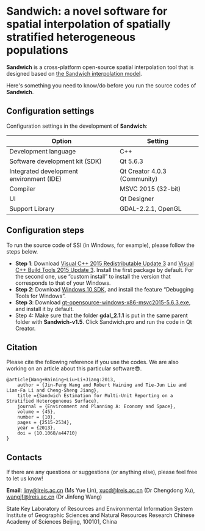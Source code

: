 # Sandwich: a novel software for spatial interpolation of spatially stratified heterogeneous populations

**Sandwich** is a cross-platform open-source spatial interpolation tool that is designed based on [the Sandwich interpolation model](https://journals.sagepub.com/doi/abs/10.1068/a44710?journalCode=epna).


Here's something you need to know/do before you run the source codes of **Sandwich**.

Configuration settings
--------
Configuration settings in the development of **Sandwich**:

| Option| Setting |
| ------ | ------ |
| Development language | C++ |
| Software development kit (SDK) | Qt 5.6.3 |
| Integrated development environment (IDE)|Qt Creator 4.0.3 (Community)
Compiler | MSVC 2015 (32-bit) |
| UI| Qt Designer |
| Support Library | GDAL-2.2.1, OpenGL |

Configuration steps
--------
To run the source code of SSI (in Windows, for example), please follow the steps below.
  - **Step 1**: Download [Visual C++ 2015 Redistributable Update 3](https://my.visualstudio.com/Downloads?PId=6542) and [Visual C++ Build Tools 2015 Update 3](https://my.visualstudio.com/Downloads?PId=6542). Install the first package by default. For the second one, use “custom install” to install the version that corresponds to that of your Windows.
  - **Step 2**: Download [Windows 10 SDK](https://developer.microsoft.com/en-us/windows/downloads/windows-10-sdk), and install the feature “Debugging Tools for Windows”.
  - **Step 3**: Download [qt-opensource-windows-x86-msvc2015-5.6.3.exe](https://download.qt.io/archive/qt/5.6/5.6.3/), and install it by default.
  - Step 4: Make sure that the folder **gdal_2.1.1** is put in the same parent folder with **Sandwich-v1.5**. Click Sandwich.pro and run the code in Qt Creator.

Citation
--------
Please cite the following reference if you use the codes. We are also working on an article about this particular software😎.
```
@article{Wang+Haining+Liu+Li+Jiang:2013,
    author = {Jin-Feng Wang and Robert Haining and Tie-Jun Liu and Lian-Fa Li and Cheng-Sheng Jiang},
    title ={Sandwich Estimation for Multi-Unit Reporting on a Stratified Heterogeneous Surface},
    journal = {Environment and Planning A: Economy and Space},
    volume = {45},
    number = {10},
    pages = {2515-2534},
    year = {2013},
    doi = {10.1068/a44710}
}
```

Contacts
--------
If there are any questions or suggestions (or anything else), please feel free to let us know!

**Email**: liny@lreis.ac.cn (Ms Yue Lin), xucd@lreis.ac.cn (Dr Chengdong Xu), wangjf@lreis.ac.cn (Dr Jinfeng Wang)

State Key Laboratory of Resources and Environmental Information System Institute of Geographic Sciences and Natural Resources Research
Chinese Academy of Sciences
Beijing, 100101, China


